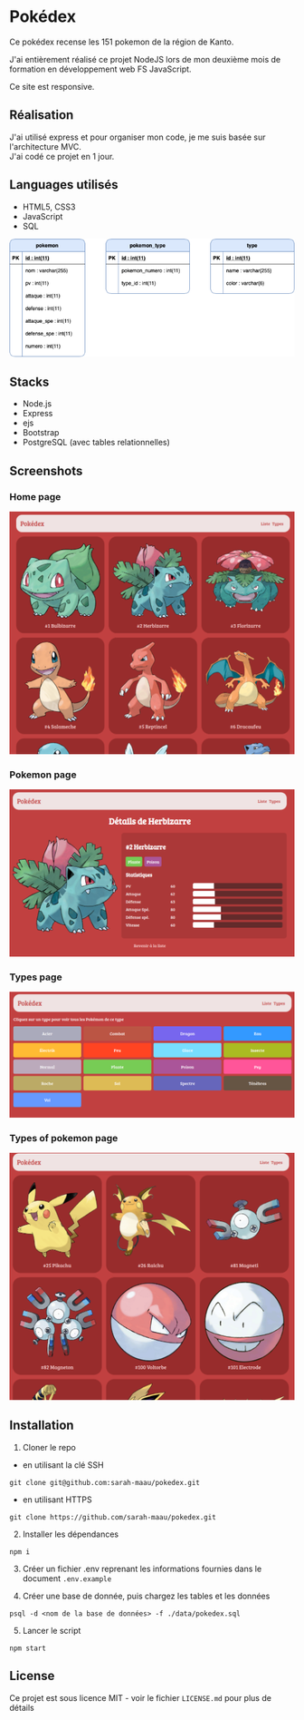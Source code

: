 # Pokédex

Ce pokédex recense les 151 pokemon de la région de Kanto.  

J'ai entièrement réalisé ce projet NodeJS lors de mon deuxième mois de formation en développement web FS JavaScript.

Ce site est responsive.

## Réalisation

J'ai utilisé express et pour organiser mon code, je me suis basée sur l'architecture MVC.  
J'ai codé ce projet en 1 jour.

## Languages utilisés 

- HTML5, CSS3
- JavaScript 
- SQL 
  
 ![pokemon_db](database_design.png)

 ## Stacks
 - Node.js
 - Express
 - ejs
 - Bootstrap
 - PostgreSQL (avec tables relationnelles)


## Screenshots

### Home page
![pokemon_homepage](result/home.png)

### Pokemon page
![pokemon_page](result/detail.png)

### Types page
![pokemon_types](result/types.png)

### Types of pokemon page
![pokemon_type](result/electrik.png)

## Installation 

1. Cloner le repo 
- en utilisant la clé SSH
```
git clone git@github.com:sarah-maau/pokedex.git
```
- en utilisant HTTPS
```
git clone https://github.com/sarah-maau/pokedex.git
```

2. Installer les dépendances 

```
npm i
```

3. Créer un fichier .env reprenant les informations fournies dans le document `.env.example`
   
4. Créer une base de donnée, puis chargez les tables et les données 
   
```
psql -d <nom de la base de données> -f ./data/pokedex.sql
```

5. Lancer le script

```
npm start
```

## License
Ce projet est sous licence MIT - voir le fichier `LICENSE.md` pour plus de détails
